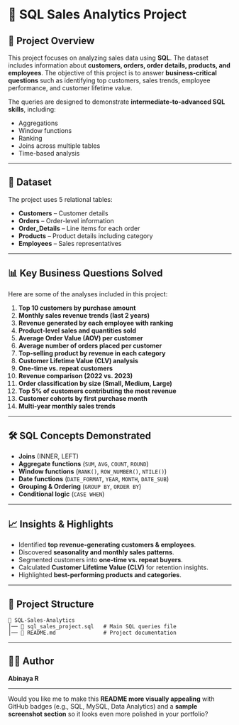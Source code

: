 
# 🛒 SQL Sales Analytics Project

## 📌 Project Overview

This project focuses on analyzing sales data using **SQL**. The dataset includes information about **customers, orders, order details, products, and employees**.
The objective of this project is to answer **business-critical questions** such as identifying top customers, sales trends, employee performance, and customer lifetime value.

The queries are designed to demonstrate **intermediate-to-advanced SQL skills**, including:

* Aggregations
* Window functions
* Ranking
* Joins across multiple tables
* Time-based analysis

---

## 📂 Dataset

The project uses 5 relational tables:

* **Customers** – Customer details
* **Orders** – Order-level information
* **Order\_Details** – Line items for each order
* **Products** – Product details including category
* **Employees** – Sales representatives

---

## 📊 Key Business Questions Solved

Here are some of the analyses included in this project:

1. **Top 10 customers by purchase amount**
2. **Monthly sales revenue trends (last 2 years)**
3. **Revenue generated by each employee with ranking**
4. **Product-level sales and quantities sold**
5. **Average Order Value (AOV) per customer**
6. **Average number of orders placed per customer**
7. **Top-selling product by revenue in each category**
8. **Customer Lifetime Value (CLV) analysis**
9. **One-time vs. repeat customers**
10. **Revenue comparison (2022 vs. 2023)**
11. **Order classification by size (Small, Medium, Large)**
12. **Top 5% of customers contributing the most revenue**
13. **Customer cohorts by first purchase month**
14. **Multi-year monthly sales trends**

---

## 🛠️ SQL Concepts Demonstrated

* **Joins** (INNER, LEFT)
* **Aggregate functions** (`SUM`, `AVG`, `COUNT`, `ROUND`)
* **Window functions** (`RANK()`, `ROW_NUMBER()`, `NTILE()`)
* **Date functions** (`DATE_FORMAT`, `YEAR`, `MONTH`, `DATE_SUB`)
* **Grouping & Ordering** (`GROUP BY`, `ORDER BY`)
* **Conditional logic** (`CASE WHEN`)

---

## 📈 Insights & Highlights

* Identified **top revenue-generating customers & employees**.
* Discovered **seasonality and monthly sales patterns**.
* Segmented customers into **one-time vs. repeat buyers**.
* Calculated **Customer Lifetime Value (CLV)** for retention insights.
* Highlighted **best-performing products and categories**.

---

## 📌 Project Structure

```
📁 SQL-Sales-Analytics
│── 📄 sql_sales_project.sql   # Main SQL queries file
│── 📄 README.md               # Project documentation
```

---

## 👩‍💻 Author

**Abinaya R**


---

Would you like me to make this **README more visually appealing** with GitHub badges (e.g., SQL, MySQL, Data Analytics) and a **sample screenshot section** so it looks even more polished in your portfolio?
